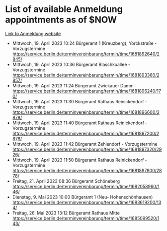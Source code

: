 # List of available Anmeldung appointments as of $NOW
[Link to Anmeldung website](https://service.berlin.de/terminvereinbarung/termin/tag.php?termin=1&anliegen[]=120686&dienstleisterlist=122210,122217,327316,122219,327312,122227,327314,122231,327346,122243,327348,122254,122252,329742,122260,329745,122262,329748,122271,327278,122273,327274,122277,327276,330436,122280,327294,122282,327290,122284,327292,122291,327270,122285,327266,122286,327264,122296,327268,150230,329760,122297,327286,122294,327284,122312,329763,122314,329775,122304,327330,122311,327334,122309,327332,317869,122281,327352,122279,329772,122283,122276,327324,122274,327326,122267,329766,122246,327318,122251,327320,122257,327322,122208,327298,122226,327300&herkunft=http%3A%2F%2Fservice.berlin.de%2Fdienstleistung%2F120686%2F)
- Mittwoch, 19. April 2023 10:24 Bürgeramt 1 (Kreuzberg), Yorckstraße - Vorzugstermine https://service.berlin.de/terminvereinbarung/termin/time/1681892640/2845/
- Mittwoch, 19. April 2023 10:36 Bürgeramt Blaschkoallee - Vorzugstermine https://service.berlin.de/terminvereinbarung/termin/time/1681893360/2857/
- Mittwoch, 19. April 2023 11:24 Bürgeramt Zwickauer Damm https://service.berlin.de/terminvereinbarung/termin/time/1681896240/170/
- Mittwoch, 19. April 2023 11:30 Bürgeramt Rathaus Reinickendorf - Vorzugstermine https://service.berlin.de/terminvereinbarung/termin/time/1681896600/2878/
- Mittwoch, 19. April 2023 11:40 Bürgeramt Rathaus Reinickendorf - Vorzugstermine https://service.berlin.de/terminvereinbarung/termin/time/1681897200/2878/
- Mittwoch, 19. April 2023 11:42 Bürgeramt Zehlendorf - Vorzugstermine https://service.berlin.de/terminvereinbarung/termin/time/1681897320/2926/
- Mittwoch, 19. April 2023 11:50 Bürgeramt Rathaus Reinickendorf - Vorzugstermine https://service.berlin.de/terminvereinbarung/termin/time/1681897800/2878/
- Freitag, 21. April 2023 08:36 Bürgeramt Schöneberg https://service.berlin.de/terminvereinbarung/termin/time/1682058960/146/
- Dienstag, 9. Mai 2023 10:00 Bürgeramt 1 (Neu- Hohenschönhausen) https://service.berlin.de/terminvereinbarung/termin/time/1683619200/134/
- Freitag, 26. Mai 2023 13:12 Bürgeramt Rathaus Mitte https://service.berlin.de/terminvereinbarung/termin/time/1685099520/143/
